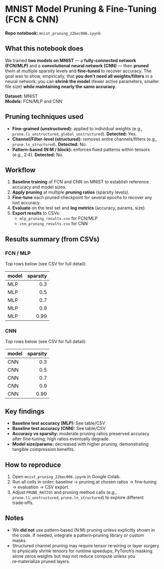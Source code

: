 # MNIST Model Pruning & Fine‑Tuning (FCN & CNN)

**Repo notebook:** `mnist_pruning_22bec006.ipynb`

## What this notebook does

We trained **two models on MNIST** — a **fully‑connected network (FCN/MLP)** and a **convolutional neural network (CNN)** — then **pruned** them at multiple sparsity levels and **fine‑tuned** to recover accuracy. The goal was to show, empirically, that **you don’t need all weights/filters** in a neural network: you can **shrink the model** (fewer active parameters, smaller file size) **while maintaining nearly the same accuracy**.

**Dataset:** MNIST  
**Models:** FCN/MLP and CNN

## Pruning techniques used
- **Fine‑grained (unstructured):** applied to individual weights (e.g., `prune.l1_unstructured`, `global_unstructured`). **Detected:** Yes.
- **Channel/Filter‑level (structured):** removes entire channels/filters (e.g., `prune.ln_structured`). **Detected:** No.
- **Pattern‑based (N:M / block):** enforces fixed patterns within tensors (e.g., 2:4). **Detected:** No.

## Workflow

1. **Baseline training** of FCN and CNN on MNIST to establish reference accuracy and model sizes.  
2. **Apply pruning** at multiple **pruning ratios** (sparsity levels).  
3. **Fine‑tune** each pruned checkpoint for several epochs to recover any lost accuracy.  
4. **Evaluate** on the test set and **log metrics** (accuracy, params, size).  
5. **Export results** to CSVs:  
   - `mlp_pruning_results.csv` for FCN/MLP  
   - `cnn_pruning_results.csv` for CNN

## Results summary (from CSVs)
### FCN / MLP
Top rows below (see CSV for full detail):

| model   |   sparsity |
|:--------|-----------:|
| MLP     |       0.3  |
| MLP     |       0.5  |
| MLP     |       0.7  |
| MLP     |       0.9  |
| MLP     |       0.99 |

### CNN
Top rows below (see CSV for full detail):

| model   |   sparsity |
|:--------|-----------:|
| CNN     |       0.3  |
| CNN     |       0.5  |
| CNN     |       0.7  |
| CNN     |       0.9  |
| CNN     |       0.99 |

## Key findings
- **Baseline test accuracy (MLP):** See table/CSV
- **Baseline test accuracy (CNN):** See table/CSV
- **Accuracy vs sparsity:** moderate pruning ratios preserved accuracy after fine‑tuning; high ratios eventually degrade.
- **Model size/params:** decreased with higher pruning, demonstrating tangible compression benefits.

## How to reproduce

1. Open `mnist_pruning_22bec006.ipynb` in Google Colab.  
2. Run all cells in order: baseline → pruning at chosen ratios → fine‑tuning → evaluation → CSV export.  
3. Adjust `PRUNE_RATIOS` and pruning method calls (e.g., `prune.l1_unstructured`, `prune.ln_structured`) to explore different trade‑offs.

## Notes

- We **did not** use pattern‑based (N:M) pruning unless explicitly shown in the code. If needed, integrate a pattern‑pruning library or custom masks.  
- Structured channel pruning may require tensor re‑wiring or layer surgery to physically shrink tensors for runtime speedups; PyTorch’s masking alone zeros weights but may not reduce compute unless you re‑materialize pruned layers.
